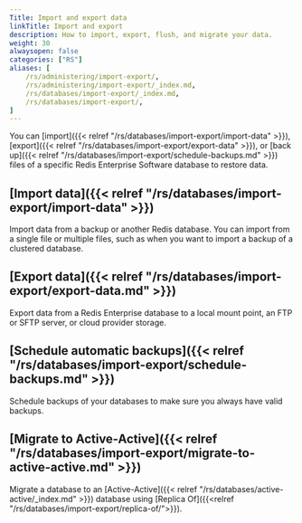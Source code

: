 ```yaml
---
Title: Import and export data
linkTitle: Import and export
description: How to import, export, flush, and migrate your data.
weight: 30
alwaysopen: false
categories: ["RS"]
aliases: [
    /rs/administering/import-export/,
    /rs/administering/import-export/_index.md,
    /rs/databases/import-export/_index.md,
    /rs/databases/import-export/,
]
---
```

You can [import]({{< relref "/rs/databases/import-export/import-data" >}}), [export]({{< relref "/rs/databases/import-export/export-data" >}}),
or [back up]({{< relref "/rs/databases/import-export/schedule-backups.md" >}})
files of a specific Redis Enterprise Software database to restore data.

## [Import data]({{< relref "/rs/databases/import-export/import-data" >}})

Import data from a backup or another Redis database. You can import from a single file or multiple files, such as when you want to import a backup of a clustered database.

## [Export data]({{< relref "/rs/databases/import-export/export-data.md" >}})

Export data from a Redis Enterprise database to a local mount point, an FTP or SFTP server, or cloud provider storage.

## [Schedule automatic backups]({{< relref "/rs/databases/import-export/schedule-backups.md" >}})

Schedule backups of your databases to make sure you always have valid backups.

## [Migrate to Active-Active]({{< relref "/rs/databases/import-export/migrate-to-active-active.md" >}})

Migrate a database to an [Active-Active]({{< relref "/rs/databases/active-active/_index.md" >}}) database using [Replica Of]({{<relref "/rs/databases/import-export/replica-of/">}}).
